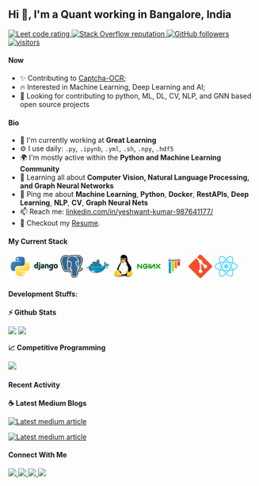 ## Hi 👋, I'm a Quant working in Bangalore, India

<p align="left">
  <a href="https://leetcode.com/gullayeshwantkumarruler/">
    <img src="https://cp-logo.vercel.app/leetcode/gullayeshwantkumarruler" alt="Leet code rating" />
  </a>
  <a href="https://stackoverflow.com/users/18926275/yeshwant-kumar">
    <img alt="Stack Overflow reputation" src="https://img.shields.io/stackexchange/stackoverflow/r/5921662?color=orange&label=reputation&logo=stackoverflow">
  </a>
  <a href="https://github.com/gullayeshwantkumarruler?tab=followers">
    <img alt="GitHub followers" src="https://img.shields.io/github/followers/gullayeshwantkumarruler?color=green&logo=github">
  </a>
  <a href="https://github.com/gullayeshwantkumarruler">
    <img src="https://komarev.com/ghpvc/?username=sudiptob2" alt="visitors" />
  </a>

</p>

#### Now

- ✨ Contributing to [Captcha-OCR](https://github.com/gullayeshwantkumarruler/Captcha-Recognition-using-OCR);
- :fire: Interested in Machine Learning, Deep Learning and AI;
- :calendar: Looking for contributing to python, ML, DL, CV, NLP, and GNN based open source projects 

#### Bio

- 🏢 I'm currently working at **Great Learning**
- ⚙️ I use daily: `.py`, `.ipynb`, `.yml`, `.sh`, `.npy`, `.hdf5`
- 🌍 I'm mostly active within the **Python and Machine Learning Community**
- 🌱 Learning all about **Computer Vision, Natural Language Processing, and Graph Neural Networks**
- 💬 Ping me about **Machine Learning**, **Python**, **Docker**, **RestAPIs**, **Deep Learning**, **NLP**, **CV**, **Graph Neural Nets**
- 📫 Reach me: [linkedin.com/in/yeshwant-kumar-987641177/](https://www.linkedin.com/in/yeshwant-kumar-987641177/)
- 📝 Checkout my [Resume](files/resume.pdf).

#### My Current Stack

<img height="48" src="img/python-original.svg" alt="python"> <img height="48" src="img/django-plain-wordmark.svg" alt="Django"> <img height="48" src="img/postgresql-original.svg" alt="postgress"> <img height="48" src="img/docker-original.svg" alt="Docker"> <img height="48" src="img/linux-original.svg" alt="linux"> <img height="48" src="img/nginx-original.svg" alt="nginx"> <img height="48" src="img/pytest-original.svg" alt="pytest"> <img height="48" src="img/git-original.svg" alt="git"> <img height="48" src="img/react-original.svg" alt="react">

#### Development Stuffs:

<b>⚡ Github Stats</b>
<p float="left">
<img height="180em" src="https://github-readme-stats.vercel.app/api?username=gullayeshwantkumarruler&show_icons=true&hide_border=true&&count_private=true&include_all_commits=true" /> 
<img height="180em" src="https://github-readme-stats.vercel.app/api/top-langs/?username=gullayeshwantkumarruler&show_icons=true&hide_border=true&layout=compact&langs_count=8"/>
</p>

<b>&#128200; Competitive Programming</b>
<p float="left">
<img height="273em" src="https://leetcard.jacoblin.cool/gullayeshwantkumarruler?theme=light&font=Karma&ext=contest" />
</p>

#### Recent Activity

<p><b> &#9749; Latest Medium Blogs</b></p>

<a target="_blank" href="https://github-readme-medium-recent-article.vercel.app/medium/@gullayeshwantkumarruler/4"><img src="https://github-readme-medium-recent-article.vercel.app/medium/@gullayeshwantkumarruler/4" alt="Latest medium article">

<a target="_blank" href="https://github-readme-medium-recent-article.vercel.app/medium/@gullayeshwantkumarruler/6"><img src="https://github-readme-medium-recent-article.vercel.app/medium/@gullayeshwantkumarruler/6" alt="Latest medium article"> </a>

#### Connect With Me

<p left="center">

<a href="https://www.linkedin.com/in/yeshwant-kumar-987641177/">
  <img src="https://img.shields.io/badge/linkedin-%230077B5.svg?&style=for-the-badge&logo=linkedin&logoColor=white" height=25>
</a> 
<a href="https://medium.com/@gullayeshwantkumarruler">
  <img src="https://img.shields.io/badge/Medium-12100E?style=for-the-badge&logo=medium&logoColor=white" height=25>
</a>
<a href="https://twitter.com/Raja_Yeshwant_">
  <img src="https://img.shields.io/badge/twitter-%231DA1F2.svg?&style=for-the-badge&logo=twitter&logoColor=white" height=25>
</a> 
<a href="mailto:gullayeshwantkumarruler@gmail.com">
  <img src="	https://img.shields.io/badge/Gmail-D14836?style=for-the-badge&logo=gmail&logoColor=white" height=25>
</a>
</p>
